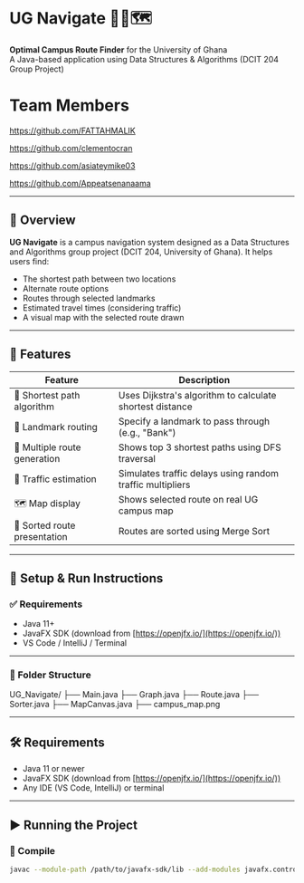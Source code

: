 # UG Navigate 🚶‍♂️🗺️
**Optimal Campus Route Finder** for the University of Ghana  
A Java-based application using Data Structures & Algorithms (DCIT 204 Group Project)


# Team Members 
https://github.com/FATTAHMALIK

https://github.com/clementocran

https://github.com/asiateymike03

https://github.com/Appeatsenanaama 

---


## 📌 Overview

**UG Navigate** is a campus navigation system designed as a Data Structures and Algorithms group project (DCIT 204, University of Ghana). It helps users find:
- The shortest path between two locations
- Alternate route options
- Routes through selected landmarks
- Estimated travel times (considering traffic)
- A visual map with the selected route drawn

---

## 🔧 Features

| Feature                         | Description                                                   |
|-------------------------------|---------------------------------------------------------------|
| 🔢 Shortest path algorithm     | Uses Dijkstra's algorithm to calculate shortest distance      |
| 🧭 Landmark routing            | Specify a landmark to pass through (e.g., "Bank")            |
| 🔄 Multiple route generation   | Shows top 3 shortest paths using DFS traversal                |
| 🚦 Traffic estimation          | Simulates traffic delays using random traffic multipliers     |
| 🗺️ Map display                | Shows selected route on real UG campus map                    |
| 🧪 Sorted route presentation   | Routes are sorted using Merge Sort                            |

---

## 🚀 Setup & Run Instructions

### ✅ Requirements
- Java 11+
- JavaFX SDK (download from [https://openjfx.io/](https://openjfx.io/))
- VS Code / IntelliJ / Terminal

---


### 🔧 Folder Structure
UG_Navigate/
            ├── Main.java
            ├──  Graph.java
            ├── Route.java
            ├── Sorter.java
            ├── MapCanvas.java
            ├── campus_map.png 


--- 

## 🛠 Requirements

- Java 11 or newer
- JavaFX SDK (download from [https://openjfx.io/](https://openjfx.io/))
- Any IDE (VS Code, IntelliJ) or terminal

---

## ▶️ Running the Project

### 🔧 Compile

```bash
javac --module-path /path/to/javafx-sdk/lib --add-modules javafx.controls *.java


